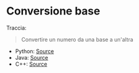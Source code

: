 # Conversione base
Traccia:
> Convertire un numero da una base a un'altra

- Python: [Source](conversione_base.py)
- Java: [Source](conversione_base.java)
- C++: [Source](conversione_base.cpp)
